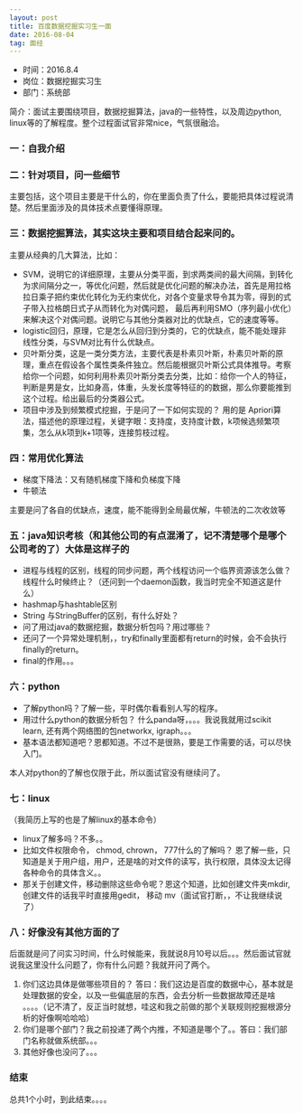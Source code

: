 ```yaml
---
layout: post
title: 百度数据挖掘实习生一面
date: 2016-08-04 
tag: 面经
---
```



- 时间：2016.8.4
- 岗位：数据挖掘实习生
- 部门：系统部

简介：面试主要围绕项目，数据挖掘算法，java的一些特性，以及周边python, linux等的了解程度。整个过程面试官非常nice，气氛很融洽。


### 一：自我介绍

### 二：针对项目，问一些细节

主要包括，这个项目主要是干什么的，你在里面负责了什么，要能把具体过程说清楚。然后里面涉及的具体技术点要懂得原理。

### 三：数据挖掘算法，其实这块主要和项目结合起来问的。

主要从经典的几大算法，比如：

 - SVM，说明它的详细原理，主要从分类平面，到求两类间的最大间隔，到转化为求间隔分之一，等优化问题，然后就是优化问题的解决办法，首先是用拉格拉日乘子把约束优化转化为无约束优化，对各个变量求导令其为零，得到的式子带入拉格朗日式子从而转化为对偶问题， 最后再利用SMO（序列最小优化）来解决这个对偶问题。说明它与其他分类器对比的优缺点，它的速度等等。
 - logistic回归，原理，它是怎么从回归到分类的，它的优缺点，能不能处理非线性分类，与SVM对比有什么优缺点。
 - 贝叶斯分类，这是一类分类方法，主要代表是朴素贝叶斯，朴素贝叶斯的原理，重点在假设各个属性类条件独立。然后能根据贝叶斯公式具体推导。考察给你一个问题，如何利用朴素贝叶斯分类去分类，比如：给你一个人的特征，判断是男是女，比如身高，体重，头发长度等特征的的数据，那么你要能推到这个过程。给出最后的分类器公式。
 - 项目中涉及到频繁模式挖掘，于是问了一下如何实现的？ 用的是 Apriori算法，描述他的原理过程，关键字眼：支持度，支持度计数，k项候选频繁项集，怎么从k项到k+1项等，连接剪枝过程。

### 四：常用优化算法

 - 梯度下降法：又有随机梯度下降和负梯度下降
 - 牛顿法

主要是问了各自的优缺点，速度，能不能得到全局最优解，牛顿法的二次收敛等

### 五：java知识考核（和其他公司的有点混淆了，记不清楚哪个是哪个公司考的了）大体是这样子的

 - 进程与线程的区别，线程的同步问题，两个线程访问一个临界资源该怎么做？线程什么时候终止？（还问到一个daemon函数，我当时完全不知道这是什么）
 - hashmap与hashtable区别
 - String 与StringBuffer的区别，有什么好处？
 - 问了用过java的数据挖掘，数据分析包吗？用过哪些？
 - 还问了一个异常处理机制，，try和finally里面都有return的时候，会不会执行finally的return。
 - final的作用。。。

### 六：python

- 了解python吗？了解一些，平时偶尔看看别人写的程序。
- 用过什么python的数据分析包？ 什么panda呀，。。。我说我就用过scikit learn, 还有两个网络图的包networkx, igraph。。。
- 基本语法都知道吧？恩都知道。不过不是很熟，要是工作需要的话，可以尽快入门。

本人对python的了解也仅限于此，所以面试官没有继续问了。


### 七：linux

（我简历上写的也是了解linux的基本命令）

- linux了解多吗？不多。。
- 比如文件权限命令， chmod, chrown， 777什么的了解吗？ 恩了解一些，只知道是关于用户组，用户，还是啥的对文件的读写，执行权限，具体没太记得各种命令的具体含义。。
- 那关于创建文件，移动删除这些命令呢？恩这个知道，比如创建文件夹mkdir,  创建文件的话我平时直接用gedit， 移动 mv（面试官打断，，不让我继续说了）


### 八：好像没有其他方面的了

后面就是问了问实习时间，什么时候能来，我就说8月10号以后。。。然后面试官就说我这里没什么问题了，你有什么问题？我就开问了两个。

1. 你们这边具体是做哪些项目的？ 答曰：我们这边是百度的数据中心，基本就是处理数据的安全，以及一些偏底层的东西，会去分析一些数据故障还是啥 。。。。（记不清了，反正当时就想，哇这和我之前做的那个关联规则挖掘根源分析的好像啊哈哈哈）
2. 你们是哪个部门？我之前投递了两个内推，不知道是哪个了。。答曰：我们部门名称就做系统部。。。
3. 其他好像也没问了。。。


### 结束

总共1个小时，到此结束。。。。